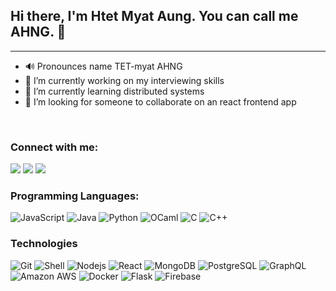 ## Hi there, I'm Htet Myat Aung. You can call me AHNG. 👋
<hr/>

- 🔊 Pronounces name TET-myat AHNG
- 🔭 I’m currently working on my interviewing skills
- 🌱 I’m currently learning distributed systems
- 👯 I’m looking for someone to collaborate on an react frontend app
<br/>

### Connect with me:

<p align="start">
<a href="https://denteyon.github.io"><img src="https://img.shields.io/badge/Website-757575?style=flat-square&logo=spyder-ide&logoColor=white"/></a>
<!-- <a href="https://devpost.com/htetmyataung"><img src="https://img.shields.io/badge/Devpost-003E54?style=flat-square&logo=devpost&logoColor=white"/></a> -->
<a href="mailto:htetmyataung2027@gmail.com"><img src="https://img.shields.io/badge/Email-5C5543?style=flat-square&logo=minutemailer&logoColor=white"/></a>
<a href="https://www.linkedin.com/in/htetmyataung"><img src="https://img.shields.io/badge/Linkedin-0A66C2?style=flat-square&logo=linkedin&logoColor=white"/></a>
</p>

### Programming Languages:

![JavaScript](https://img.shields.io/badge/JavaScript-F7DF1E?style=flat-square&logo=javascript&logoColor=black)
![Java](https://img.shields.io/badge/-Java-333333?style=flat-square&logo=Java)
![Python](https://img.shields.io/badge/Python-14354C?style=flat-square&logo=python&logoColor=white)
![OCaml](https://img.shields.io/badge/OCaml-EC6813?style=flat-square&logo=ocaml&logoColor=white)
![C](https://img.shields.io/badge/C-00599C?style=flat-square&logo=c&logoColor=white)
![C++](https://img.shields.io/badge/C%2B%2B-00599C?style=flat-square&logo=c%2B%2B&logoColor=white)
<br/>

### Technologies ###

![Git](https://img.shields.io/badge/Git-F05032?style=flat-square&logo=git&logoColor=white)
![Shell](https://img.shields.io/badge/Shell-121011?style=flat-square&logo=gnu-bash&logoColor=white)
![Nodejs](https://img.shields.io/badge/Node.js-43853D?style=flat-square&logo=node.js&logoColor=white)
![React](https://img.shields.io/badge/React-20232A?style=flat-square&logo=react&logoColor=61DAFB)
![MongoDB](https://img.shields.io/badge/MongoDB-4EA94B?style=flat-square&logo=mongodb&logoColor=white)
![PostgreSQL](https://img.shields.io/badge/PostgreSQL-316192?style=flat-square&logo=postgresql&logoColor=white)
![GraphQL](https://img.shields.io/badge/GraphQl-E10098?style=flat-square&logo=graphql&logoColor=white)
![Amazon AWS](https://img.shields.io/badge/Amazon_AWS-232F3E?style=flat-square&logo=amazon-aws&logoColor=white)
![Docker](https://img.shields.io/badge/Docker-2496ED?style=flat-square&logo=docker&logoColor=white)
![Flask](https://img.shields.io/badge/Flask-000000?style=flat-square&logo=flask&logoColor=white)
![Firebase](https://img.shields.io/badge/firebase-ffca28?style=flat-square&logo=firebase&logoColor=black)
<br />
